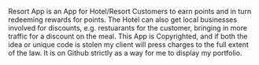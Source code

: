 
Resort App is an App for Hotel/Resort Customers to earn points and in turn redeeming rewards for points. The Hotel can also get local businesses involved for discounts, e.g. restuarants for the customer, bringing in more traffic for a discount on the meal.
This App is Copyrighted, and if both the idea or unique code is stolen my client will press charges to the full extent of the law. It is on Github strictly as a way for me to display my portfolio.
